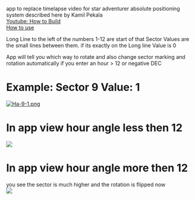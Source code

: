 app to replace timelapse video for star adventurer absolute positioning system described here by Kamil Pekala   
[Youtube: How to Build](https://www.youtube.com/watch?v=JfTsTZkUOjo&lc=UgzkQyKQ-kzPkAnUjvR4AaABAg.9PsMK1N4uUl9RphunNc_UU)   
[How to use](https://www.youtube.com/watch?v=tNPIMKOB9k4&t=0s)   

Long Line to the left of the numbers 1-12 are start of that Sector 
Values are the small lines between them. if its exactly on the Long line Value is 0 

App will tell you which way to rotate and also change sector marking and rotation automatically if you enter an hour > 12 or negative DEC

# Example: Sector 9 Value: 1
[![Ha-9-1.png](https://i.postimg.cc/VkDpstpq/Ha-9-1.png)](https://postimg.cc/CRnmmRF5)

# In app view hour angle less then 12
![](https://i.postimg.cc/cLkKRDPr/Screenshot-20210903-163547239.jpg)

# In app view hour angle more then 12
you see the sector is much higher and the rotation is flipped now    
![](https://i.postimg.cc/cLLg8q9p/Screenshot-20210903-163600782.jpg)
